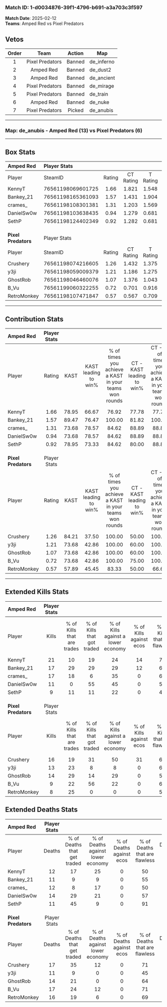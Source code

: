 ### Match ID: 1-d0034876-39f1-4796-b691-a3a703c3f597  
**Match Date**: 2025-02-12  
**Teams**: Amped Red vs Pixel Predators  

## Vetos  

| Order | Team | Action | Map |
| :---: | :--: | :----: | --- |
| 1 | Pixel Predators | Banned | de_inferno |
| 2 | Amped Red | Banned | de_dust2 |
| 3 | Amped Red | Banned | de_ancient |
| 4 | Pixel Predators | Banned | de_mirage |
| 5 | Pixel Predators | Banned | de_train |
| 6 | Amped Red | Banned | de_nuke |
| 7 | Pixel Predators | Picked | de_anubis |

---  

### **Map**: de_anubis - Amped Red (13) vs Pixel Predators (6)  
---  

## Box Stats  

| **Amped Red**       | Player Stats      |        |           |          |       |       |       |         |        |      |     |
| :- | :- | :-: | :-: | :-: | :-: | :-: | :-: | :-: | :-: | :-: | :-: |
| Player              | SteamID           | Rating | CT Rating | T Rating | KAST  |  ADR  | Kills | Assists | Deaths | K/D  | HS% |
| KennyT              | 76561198069601725 |  1.66  |   1.821   |  1.548   | 78.95 | 114.3 |  21   |    8    |   12   | 1.75 | 28  |
| Bankey_21           | 76561198165361093 |  1.57  |   1.431   |  1.904   | 89.47 | 113.0 |  17   |    6    |   11   | 1.55 | 47  |
| crames_             | 76561198108301381 |  1.31  |   1.203   |  1.569   | 73.68 | 77.5  |  17   |    4    |   12   | 1.42 | 41  |
| DanielSw0w          | 76561198103638435 |  0.94  |   1.279   |  0.681   | 73.68 | 64.5  |  11   |    6    |   14   | 0.79 | 27  |
| SethP               | 76561198124402349 |  0.92  |   1.282   |  0.681   | 78.95 | 48.5  |   9   |    5    |   11   | 0.82 | 33  |
|                     |                   |        |           |          |       |       |       |         |        |      |     |
|                     |                   |        |           |          |       |       |       |         |        |      |     |
|                     |                   |        |           |          |       |       |       |         |        |      |     |
| **Pixel Predators** | Player Stats      |        |           |          |       |       |       |         |        |      |     |
| Player              | SteamID           | Rating | CT Rating | T Rating | KAST  |  ADR  | Kills | Assists | Deaths | K/D  | HS% |
| Crushery            | 76561198074216605 |  1.26  |   1.432   |  1.375   | 84.21 | 92.7  |  16   |    6    |   17   | 0.94 | 62  |
| y3ji                | 76561198059009379 |  1.21  |   1.186   |  1.275   | 73.68 | 91.3  |  13   |    7    |   11   | 1.18 | 61  |
| GhostRob            | 76561198046460076 |  1.07  |   1.376   |  1.043   | 73.68 | 66.2  |  14   |    3    |   14   | 1.00 | 35  |
| B_Vu                | 76561199060322255 |  0.72  |   0.701   |  0.916   | 73.68 | 53.7  |   9   |    4    |   17   | 0.53 | 44  |
| RetroMonkey         | 76561198107471847 |  0.57  |   0.567   |  0.709   | 57.89 | 47.5  |   8   |    4    |   16   | 0.50 | 25  |
---  

## Contribution Stats  

| **Amped Red**       | Player Stats |       |                      |                                                        |                           |                                                             |                          |                                                            |
| :- | :-: | :-: | :-: | :-: | :-: | :-: | :-: | :-: |
| Player              |    Rating    | KAST  | KAST leading to win% | % of times you achieve a KAST in your teams won rounds | CT - KAST leading to win% | CT - % of times you achieve a KAST in your teams won rounds | T - KAST leading to win% | T - % of times you achieve a KAST in your teams won rounds |
| KennyT              |     1.66     | 78.95 |        66.67         |                         76.92                          |           77.78           |                            77.78                            |          50.00           |                           75.00                            |
| Bankey_21           |     1.57     | 89.47 |        76.47         |                         100.00                         |           81.82           |                           100.00                            |          66.67           |                           100.00                           |
| crames_             |     1.31     | 73.68 |        78.57         |                         84.62                          |           88.89           |                            88.89                            |          60.00           |                           75.00                            |
| DanielSw0w          |     0.94     | 73.68 |        78.57         |                         84.62                          |           88.89           |                            88.89                            |          60.00           |                           75.00                            |
| SethP               |     0.92     | 78.95 |        73.33         |                         84.62                          |           80.00           |                            88.89                            |          60.00           |                           75.00                            |
|                     |              |       |                      |                                                        |                           |                                                             |                          |                                                            |
|                     |              |       |                      |                                                        |                           |                                                             |                          |                                                            |
|                     |              |       |                      |                                                        |                           |                                                             |                          |                                                            |
| **Pixel Predators** | Player Stats |       |                      |                                                        |                           |                                                             |                          |                                                            |
| Player              |    Rating    | KAST  | KAST leading to win% | % of times you achieve a KAST in your teams won rounds | CT - KAST leading to win% | CT - % of times you achieve a KAST in your teams won rounds | T - KAST leading to win% | T - % of times you achieve a KAST in your teams won rounds |
| Crushery            |     1.26     | 84.21 |        37.50         |                         100.00                         |           50.00           |                           100.00                            |          30.00           |                           100.00                           |
| y3ji                |     1.21     | 73.68 |        42.86         |                         100.00                         |           60.00           |                           100.00                            |          33.33           |                           100.00                           |
| GhostRob            |     1.07     | 73.68 |        42.86         |                         100.00                         |           60.00           |                           100.00                            |          33.33           |                           100.00                           |
| B_Vu                |     0.72     | 73.68 |        42.86         |                         100.00                         |           75.00           |                           100.00                            |          30.00           |                           100.00                           |
| RetroMonkey         |     0.57     | 57.89 |        45.45         |                         83.33                          |           50.00           |                            66.67                            |          42.86           |                           100.00                           |
---  

## Extended Kills Stats  

| **Amped Red**       | Player Stats |                            |                            |                                    |                         |                              |                                 |                                       |                    |           |
| :- | :-: | :-: | :-: | :-: | :-: | :-: | :-: | :-: | :-: | :-: |
| Player              |    Kills     | % of Kills that are trades | % of Kills that got traded | % of Kills against a lower economy | % of Kills against ecos | % of Kills that are flawless | % of Kills that are close duels | % of Kills that are assisted by flash | Pistol Round Kills | AWP Kills |
| KennyT              |      21      |             10             |             19             |                 24                 |           14            |              76              |                0                |                   0                   |         3          |    10     |
| Bankey_21           |      17      |             29             |             29             |                 29                 |           12            |              65              |                6                |                   0                   |         3          |     0     |
| crames_             |      17      |             18             |             6              |                 35                 |            0            |              65              |               18                |                   6                   |         0          |     0     |
| DanielSw0w          |      11      |             0              |             55             |                 45                 |            0            |              55              |                0                |                   0                   |         0          |     0     |
| SethP               |      9       |             11             |             11             |                 22                 |            0            |              44              |               22                |                   0                   |         0          |     0     |
|                     |              |                            |                            |                                    |                         |                              |                                 |                                       |                    |           |
|                     |              |                            |                            |                                    |                         |                              |                                 |                                       |                    |           |
|                     |              |                            |                            |                                    |                         |                              |                                 |                                       |                    |           |
| **Pixel Predators** | Player Stats |                            |                            |                                    |                         |                              |                                 |                                       |                    |           |
| Player              |    Kills     | % of Kills that are trades | % of Kills that got traded | % of Kills against a lower economy | % of Kills against ecos | % of Kills that are flawless | % of Kills that are close duels | % of Kills that are assisted by flash | Pistol Round Kills | AWP Kills |
| Crushery            |      16      |             19             |             31             |                 50                 |           31            |              63              |                6                |                   0                   |         0          |     0     |
| y3ji                |      13      |             23             |             8              |                 8                  |            0            |              69              |                8                |                  15                   |         5          |     0     |
| GhostRob            |      14      |             29             |             14             |                 29                 |            0            |              50              |               14                |                   0                   |         4          |     0     |
| B_Vu                |      9       |             22             |             56             |                 22                 |            0            |              67              |               33                |                   0                   |         1          |     0     |
| RetroMonkey         |      8       |             25             |             0              |                 0                  |            0            |              50              |                0                |                   0                   |         0          |     1     |
## Extended Deaths Stats  

| **Amped Red**       | Player Stats |                             |                                   |                          |                               |                            |                           |               |
| :- | :-: | :-: | :-: | :-: | :-: | :-: | :-: | :-: |
| Player              |    Deaths    | % of Deaths that get traded | % of Deaths against lower economy | % of Deaths against ecos | % of Deaths that are flawless | % of Deaths that are close | % of Deaths while blinded | Deaths to AWP |
| KennyT              |      12      |             17              |                25                 |            0             |              50               |             25             |             0             |       1       |
| Bankey_21           |      11      |              9              |                 9                 |            0             |              55               |             18             |             9             |       0       |
| crames_             |      12      |              8              |                17                 |            0             |              50               |             0              |             8             |       0       |
| DanielSw0w          |      14      |             29              |                21                 |            0             |              57               |             7              |             0             |       0       |
| SethP               |      11      |             45              |                 9                 |            0             |              91               |             9              |             0             |       0       |
|                     |              |                             |                                   |                          |                               |                            |                           |               |
|                     |              |                             |                                   |                          |                               |                            |                           |               |
|                     |              |                             |                                   |                          |                               |                            |                           |               |
| **Pixel Predators** | Player Stats |                             |                                   |                          |                               |                            |                           |               |
| Player              |    Deaths    | % of Deaths that get traded | % of Deaths against lower economy | % of Deaths against ecos | % of Deaths that are flawless | % of Deaths that are close | % of Deaths while blinded | Deaths to AWP |
| Crushery            |      17      |             35              |                12                 |            0             |              71               |             6              |             6             |       0       |
| y3ji                |      11      |              9              |                 0                 |            0             |              45               |             27             |             0             |       4       |
| GhostRob            |      14      |             21              |                 0                 |            0             |              64               |             0              |             0             |       0       |
| B_Vu                |      17      |             24              |                12                 |            0             |              71               |             6              |             0             |       4       |
| RetroMonkey         |      16      |             19              |                 6                 |            0             |              69               |             6              |             0             |       2       |
